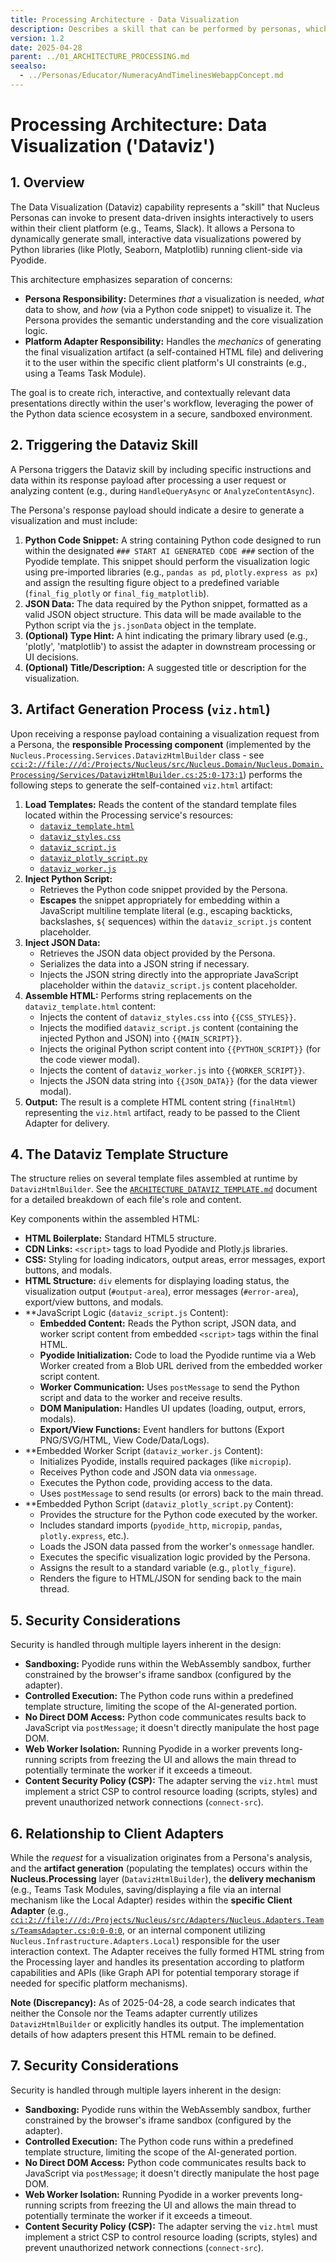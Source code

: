 ```yaml
---
title: Processing Architecture - Data Visualization
description: Describes a skill that can be performed by personas, which involves writing structured data and simple visualization code snippets into a template pyodide-based static HTML page.
version: 1.2
date: 2025-04-28
parent: ../01_ARCHITECTURE_PROCESSING.md
seealso:
  - ../Personas/Educator/NumeracyAndTimelinesWebappConcept.md
---
```


# Processing Architecture: Data Visualization ('Dataviz')

## 1. Overview

The Data Visualization (Dataviz) capability represents a "skill" that Nucleus Personas can invoke to present data-driven insights interactively to users within their client platform (e.g., Teams, Slack). It allows a Persona to dynamically generate small, interactive data visualizations powered by Python libraries (like Plotly, Seaborn, Matplotlib) running client-side via Pyodide.

This architecture emphasizes separation of concerns:

*   **Persona Responsibility:** Determines *that* a visualization is needed, *what* data to show, and *how* (via a Python code snippet) to visualize it. The Persona provides the semantic understanding and the core visualization logic.
*   **Platform Adapter Responsibility:** Handles the *mechanics* of generating the final visualization artifact (a self-contained HTML file) and delivering it to the user within the specific client platform's UI constraints (e.g., using a Teams Task Module).

The goal is to create rich, interactive, and contextually relevant data presentations directly within the user's workflow, leveraging the power of the Python data science ecosystem in a secure, sandboxed environment.

## 2. Triggering the Dataviz Skill

A Persona triggers the Dataviz skill by including specific instructions and data within its response payload after processing a user request or analyzing content (e.g., during `HandleQueryAsync` or `AnalyzeContentAsync`).

The Persona's response payload should indicate a desire to generate a visualization and must include:

1.  **Python Code Snippet:** A string containing Python code designed to run within the designated `### START AI GENERATED CODE ###` section of the Pyodide template. This snippet should perform the visualization logic using pre-imported libraries (e.g., `pandas as pd`, `plotly.express as px`) and assign the resulting figure object to a predefined variable (`final_fig_plotly` or `final_fig_matplotlib`).
2.  **JSON Data:** The data required by the Python snippet, formatted as a valid JSON object structure. This data will be made available to the Python script via the `js.jsonData` object in the template.
3.  **(Optional) Type Hint:** A hint indicating the primary library used (e.g., 'plotly', 'matplotlib') to assist the adapter in downstream processing or UI decisions.
4.  **(Optional) Title/Description:** A suggested title or description for the visualization.

## 3. Artifact Generation Process (`viz.html`)

Upon receiving a response payload containing a visualization request from a Persona, the **responsible Processing component** (implemented by the `Nucleus.Processing.Services.DatavizHtmlBuilder` class - see [`cci:2://file:///d:/Projects/Nucleus/src/Nucleus.Domain/Nucleus.Domain.Processing/Services/DatavizHtmlBuilder.cs:25:0-173:1`](cci:2://file:///d:/Projects/Nucleus/src/Nucleus.Domain/Nucleus.Domain.Processing/Services/DatavizHtmlBuilder.cs:25:0-173:1)) performs the following steps to generate the self-contained `viz.html` artifact:

1.  **Load Templates:** Reads the content of the standard template files located within the Processing service's resources:
    *   [`dataviz_template.html`](cci:7://file:///d:/Projects/Nucleus/src/Nucleus.Domain/Nucleus.Domain.Processing/Resources/Dataviz/dataviz_template.html:0:0-0:0)
    *   [`dataviz_styles.css`](cci:7://file:///d:/Projects/Nucleus/src/Nucleus.Domain/Nucleus.Domain.Processing/Resources/Dataviz/dataviz_styles.css:0:0-0:0)
    *   [`dataviz_script.js`](cci:7://file:///d:/Projects/Nucleus/src/Nucleus.Domain/Nucleus.Domain.Processing/Resources/Dataviz/dataviz_script.js:0:0-0:0)
    *   [`dataviz_plotly_script.py`](cci:7://file:///d:/Projects/Nucleus/src/Nucleus.Domain/Nucleus.Domain.Processing/Resources/Dataviz/dataviz_plotly_script.py:0:0-0:0)
    *   [`dataviz_worker.js`](cci:7://file:///d:/Projects/Nucleus/src/Nucleus.Domain/Nucleus.Domain.Processing/Resources/Dataviz/dataviz_worker.js:0:0-0:0)
2.  **Inject Python Script:**
    *   Retrieves the Python code snippet provided by the Persona.
    *   **Escapes** the snippet appropriately for embedding within a JavaScript multiline template literal (e.g., escaping backticks, backslashes, `${` sequences) within the `dataviz_script.js` content placeholder.
3.  **Inject JSON Data:**
    *   Retrieves the JSON data object provided by the Persona.
    *   Serializes the data into a JSON string if necessary.
    *   Injects the JSON string directly into the appropriate JavaScript placeholder within the `dataviz_script.js` content placeholder.
4.  **Assemble HTML:** Performs string replacements on the `dataviz_template.html` content:
    *   Injects the content of `dataviz_styles.css` into `{{CSS_STYLES}}`.
    *   Injects the modified `dataviz_script.js` content (containing the injected Python and JSON) into `{{MAIN_SCRIPT}}`.
    *   Injects the original Python script content into `{{PYTHON_SCRIPT}}` (for the code viewer modal).
    *   Injects the content of `dataviz_worker.js` into `{{WORKER_SCRIPT}}`.
    *   Injects the JSON data string into `{{JSON_DATA}}` (for the data viewer modal).
5.  **Output:** The result is a complete HTML content string (`finalHtml`) representing the `viz.html` artifact, ready to be passed to the Client Adapter for delivery.

## 4. The Dataviz Template Structure

The structure relies on several template files assembled at runtime by `DatavizHtmlBuilder`. See the [`ARCHITECTURE_DATAVIZ_TEMPLATE.md`](./Dataviz/ARCHITECTURE_DATAVIZ_TEMPLATE.md) document for a detailed breakdown of each file's role and content.

Key components within the assembled HTML:

*   **HTML Boilerplate:** Standard HTML5 structure.
*   **CDN Links:** `<script>` tags to load Pyodide and Plotly.js libraries.
*   **CSS:** Styling for loading indicators, output areas, error messages, export buttons, and modals.
*   **HTML Structure:** `div` elements for displaying loading status, the visualization output (`#output-area`), error messages (`#error-area`), export/view buttons, and modals.
*   **JavaScript Logic (`dataviz_script.js` Content):
    *   **Embedded Content:** Reads the Python script, JSON data, and worker script content from embedded `<script>` tags within the final HTML.
    *   **Pyodide Initialization:** Code to load the Pyodide runtime via a Web Worker created from a Blob URL derived from the embedded worker script content.
    *   **Worker Communication:** Uses `postMessage` to send the Python script and data to the worker and receive results.
    *   **DOM Manipulation:** Handles UI updates (loading, output, errors, modals).
    *   **Export/View Functions:** Event handlers for buttons (Export PNG/SVG/HTML, View Code/Data/Logs).
*   **Embedded Worker Script (`dataviz_worker.js` Content):
    *   Initializes Pyodide, installs required packages (like `micropip`).
    *   Receives Python code and JSON data via `onmessage`.
    *   Executes the Python code, providing access to the data.
    *   Uses `postMessage` to send results (or errors) back to the main thread.
*   **Embedded Python Script (`dataviz_plotly_script.py` Content):
    *   Provides the structure for the Python code executed by the worker.
    *   Includes standard imports (`pyodide_http`, `micropip`, `pandas`, `plotly.express`, etc.).
    *   Loads the JSON data passed from the worker's `onmessage` handler.
    *   Executes the specific visualization logic provided by the Persona.
    *   Assigns the result to a standard variable (e.g., `plotly_figure`).
    *   Renders the figure to HTML/JSON for sending back to the main thread.

## 5. Security Considerations

Security is handled through multiple layers inherent in the design:

*   **Sandboxing:** Pyodide runs within the WebAssembly sandbox, further constrained by the browser's iframe sandbox (configured by the adapter).
*   **Controlled Execution:** The Python code runs within a predefined template structure, limiting the scope of the AI-generated portion.
*   **No Direct DOM Access:** Python code communicates results back to JavaScript via `postMessage`; it doesn't directly manipulate the host page DOM.
*   **Web Worker Isolation:** Running Pyodide in a worker prevents long-running scripts from freezing the UI and allows the main thread to potentially terminate the worker if it exceeds a timeout.
*   **Content Security Policy (CSP):** The adapter serving the `viz.html` must implement a strict CSP to control resource loading (scripts, styles) and prevent unauthorized network connections (`connect-src`).

## 6. Relationship to Client Adapters

While the *request* for a visualization originates from a Persona's analysis, and the **artifact generation** (populating the templates) occurs within the **Nucleus.Processing** layer (`DatavizHtmlBuilder`), the **delivery mechanism** (e.g., Teams Task Modules, saving/displaying a file via an internal mechanism like the Local Adapter) resides within the **specific Client Adapter** (e.g., [`cci:2://file:///d:/Projects/Nucleus/src/Adapters/Nucleus.Adapters.Teams/TeamsAdapter.cs:0:0-0:0`](cci:2://file:///d:/Projects/Nucleus/src/Adapters/Nucleus.Adapters.Teams/TeamsAdapter.cs:0:0-0:0), or an internal component utilizing `Nucleus.Infrastructure.Adapters.Local`) responsible for the user interaction context. The Adapter receives the fully formed HTML string from the Processing layer and handles its presentation according to platform capabilities and APIs (like Graph API for potential temporary storage if needed for specific platform mechanisms).

**Note (Discrepancy):** As of 2025-04-28, a code search indicates that neither the Console nor the Teams adapter currently utilizes `DatavizHtmlBuilder` or explicitly handles its output. The implementation details of how adapters present this HTML remain to be defined.

## 7. Security Considerations

Security is handled through multiple layers inherent in the design:

*   **Sandboxing:** Pyodide runs within the WebAssembly sandbox, further constrained by the browser's iframe sandbox (configured by the adapter).
*   **Controlled Execution:** The Python code runs within a predefined template structure, limiting the scope of the AI-generated portion.
*   **No Direct DOM Access:** Python code communicates results back to JavaScript via `postMessage`; it doesn't directly manipulate the host page DOM.
*   **Web Worker Isolation:** Running Pyodide in a worker prevents long-running scripts from freezing the UI and allows the main thread to potentially terminate the worker if it exceeds a timeout.
*   **Content Security Policy (CSP):** The adapter serving the `viz.html` must implement a strict CSP to control resource loading (scripts, styles) and prevent unauthorized network connections (`connect-src`).